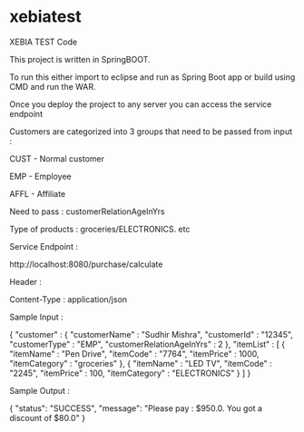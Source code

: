# xebiatest
XEBIA TEST Code

This project is written in SpringBOOT.

To run this either import to eclipse and run as Spring Boot app or build using CMD and run the WAR.

Once you deploy the project to any server you can access the service endpoint 

Customers are categorized into 3 groups that need to be passed from input : 

CUST - Normal customer

EMP - Employee 

AFFL - Affiliate

Need to pass : customerRelationAgeInYrs 

Type of products : 
groceries/ELECTRONICS. etc 

Service Endpoint : 

http://localhost:8080/purchase/calculate

Header : 

Content-Type : application/json


Sample Input  : 

{
	"customer" : {
		"customerName" : "Sudhir Mishra",
		"customerId" : "12345",
		"customerType" : "EMP",
		"customerRelationAgeInYrs" : 2
	},
	"itemList" : [
		{
			"itemName" : "Pen Drive",
			"itemCode" : "7764",
			"itemPrice" : 1000,
			"itemCategory" : "groceries"
		},
		{
			"itemName" : "LED TV",
			"itemCode" : "2245",
			"itemPrice" : 100,
			"itemCategory" : "ELECTRONICS"
		}
		]
}

Sample Output :

{
    "status": "SUCCESS",
    "message": "Please pay : $950.0. You got a discount of $80.0"
}
